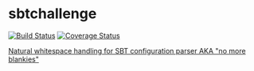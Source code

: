 sbtchallenge
============

[![Build Status](https://travis-ci.org/WarsawScala/sbtchallenge.svg?branch=master)](https://travis-ci.org/WarsawScala/sbtchallenge) [![Coverage Status](https://coveralls.io/repos/WarsawScala/sbtchallenge/badge.png)](https://coveralls.io/r/WarsawScala/sbtchallenge)

[Natural whitespace handling for SBT configuration parser AKA "no more blankies"](../../wiki/Joint-points-of-.sbt-file-format)
